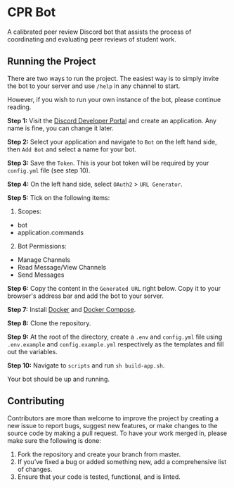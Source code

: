 # CPR Bot

A calibrated peer review Discord bot that assists the process of coordinating and evaluating peer reviews of student work.

## Running the Project

There are two ways to run the project. The easiest way is to simply invite the bot to your server and use `/help` in any channel to start.

However, if you wish to run your own instance of the bot, please continue reading.

**Step 1:** Visit the [Discord Developer Portal](https://discord.com/developers/applications) and create an application. Any name is fine, you can change it later.

**Step 2:** Select your application and navigate to `Bot` on the left hand side, then `Add Bot` and select a name for your bot.

**Step 3:** Save the `Token`. This is your bot token will be required by your `config.yml` file (see step 10).

**Step 4:** On the left hand side, select `OAuth2` > `URL Generator`.

**Step 5:** Tick on the following items:

1. Scopes:
- bot 
- application.commands

2. Bot Permissions:
- Manage Channels
- Read Message/View Channels
- Send Messages

**Step 6:** Copy the content in the `Generated URL` right below. Copy it to your browser's address bar and add the bot to your server.

**Step 7:** Install [Docker](https://docs.docker.com/engine/install/) and [Docker Compose](https://docs.docker.com/compose/install/).

**Step 8:** Clone the repository.

**Step 9:** At the root of the directory, create a `.env` and `config.yml` file using `.env.example` and `config.example.yml` respectively as the templates and fill out the variables.

**Step 10:** Navigate to `scripts` and run `sh build-app.sh`.

Your bot should be up and running.

## Contributing

Contributors are more than welcome to improve the project by creating a new issue to report bugs, suggest new features, or make changes to the source code by making a pull request. To have your work merged in, please make sure the following is done:

1. Fork the repository and create your branch from master.
2. If you’ve fixed a bug or added something new, add a comprehensive list of changes.
3. Ensure that your code is tested, functional, and is linted.
